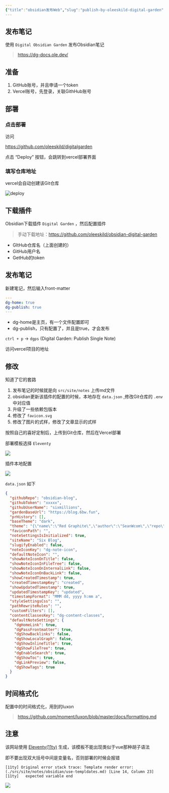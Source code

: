 ```yaml
---
{"title":"obsidian发布Web","slug":"publish-by-oleeskild-digital-garden","description":"通过oleeskild提供的模板(digitalgarden)，将笔记部署到vercel，方便分享和访问","author":"six","created":"2023-08-23 08:08","cover":"https://s.sixmillions.cn/img/logo/logo.png","tags":["obsidian"],"categories":["obsidian"],"dg-publish":true,"updated":"2023-08-24 08:08","permalink":"/obsidian/publish-by-oleeskild-digital-garden/","dgPassFrontmatter":true}
---
```


## 发布笔记

使用 `Digital Obsidian Garden` 发布Obsidian笔记

> https://dg-docs.ole.dev/
## 准备

1. GitHub账号，并且申请一个token
2. Vercel账号，先登录，关联GithHub账号

## 部署

### 点击部署

访问

https://github.com/oleeskild/digitalgarden

点击 “Deploy” 按钮，会跳转到vercel部署界面

### 填写仓库地址

vercel会自动创建该Git仓库

![deploy](https://s.sixmillions.cn/img/2023/08/24/074904144.png)

## 下载插件

Obsidian下载插件 `Digital Garden` ，然后配置插件

> 手动下载地址：https://github.com/oleeskild/obsidian-digital-garden

- GItHub仓库名（上面创建的）
- GitHub用户名
- GetHub的token

## 发布笔记

新建笔记，然后输入front-matter

```yaml
---
dg-home: true
dg-publish: true
---
```

- dg-home是主页，有一个文件配置即可
- dg-publish，只有配置了，并且是true，才会发布

`ctrl + p` -> `dgps` (Digital Garden: Publish Single Note)

访问vercel项目的地址

## 修改

知道了它的套路

1. 发布笔记的时候就是向 `src/site/notes` 上传md文件
2. obsidian更新该插件的配置的时候，本地存在 `data.json` ,修改Git仓库的 `.env` 中对应值
3. 升级了一些依赖包版本
4. 修改了 `favicon.svg`
5. 修改了图片的式样，修改了文章显示的式样

按照自己的喜好定制后，上传到Git仓库，然后在Vercel部署

部署模板选择 `Eleventy`

![](https://s.sixmillions.cn/img/2023/08/24/061540050.png)


插件本地配置

![](https://s.sixmillions.cn/img/2023/08/24/060255509.png)

`data.json` 如下

```json
{
  "githubRepo": "obsidian-blog",
  "githubToken": "xxxxx",
  "githubUserName": "sixmillions",
  "gardenBaseUrl": "https://blog.6bw.fun",
  "prHistory": [],
  "baseTheme": "dark",
  "theme": "{\"name\":\"Red Graphite\",\"author\":\"SeanWcom\",\"repo\":\"seanwcom/Red-Graphite-for-Obsidian\",\"screenshot\":\"thumbnail.png\",\"modes\":[\"dark\",\"light\"],\"cssUrl\":\"https://raw.githubusercontent.com/seanwcom/Red-Graphite-for-Obsidian/HEAD/theme.css\"}",
  "faviconPath": "",
  "noteSettingsIsInitialized": true,
  "siteName": "Six Blog",
  "slugifyEnabled": false,
  "noteIconKey": "dg-note-icon",
  "defaultNoteIcon": "",
  "showNoteIconOnTitle": false,
  "showNoteIconInFileTree": false,
  "showNoteIconOnInternalLink": false,
  "showNoteIconOnBackLink": false,
  "showCreatedTimestamp": true,
  "createdTimestampKey": "created",
  "showUpdatedTimestamp": true,
  "updatedTimestampKey": "updated",
  "timestampFormat": "MMM dd, yyyy h:mm a",
  "styleSettingsCss": "",
  "pathRewriteRules": "",
  "customFilters": [],
  "contentClassesKey": "dg-content-classes",
  "defaultNoteSettings": {
    "dgHomeLink": true,
    "dgPassFrontmatter": true,
    "dgShowBacklinks": false,
    "dgShowLocalGraph": false,
    "dgShowInlineTitle": true,
    "dgShowFileTree": true,
    "dgEnableSearch": true,
    "dgShowToc": true,
    "dgLinkPreview": false,
    "dgShowTags": true
  }
}
```

## 时间格式化

配置中的时间格式化，用到的luxon

> https://github.com/moment/luxon/blob/master/docs/formatting.md
## 注意

该网站使用  [Eleventy(11ty)](https://www.11ty.cn/) 生成，该模板不能出现类似于vue那种胡子语法

即不要出现双大括号中间是变量名，否则部署的时候会报错

```text
[11ty] Original error stack trace: Template render error: (./src/site/notes/obsidian/use-templdates.md) [Line 14, Column 23]
[11ty]   expected variable end
```

![](https://s.sixmillions.cn/img/2023/08/24/075311287.png)


